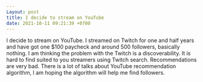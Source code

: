 ```yaml
---
Layout: post
title: I decide to stream on YouTube
date: 2021-10-11 09:21:39 +0700
---
```

I decide to stream on YouTube. I streamed on Twitch for one and half
years and have got one $100 paycheck and around 500 followers,
basically nothing. I am thinking the problem with the Twitch is a
discoverability. It is hard to find suited to you streamers using
Twitch search. Recommendations are very bad. There is a lot of talks
about YouTube recommendation algorithm, I am hoping the algorithm will
help me find followers.
